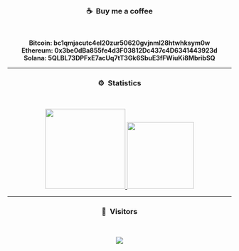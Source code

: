 ### <p align="center">☕ &nbsp;Buy me a coffee</p>
<br>
<p align="center"><strong>
  Bitcoin: bc1qmjacutc4el20zur50620gvjnml28htwhksym0w<br>
  Ethereum: 0x3be0dBa855fe4d3F03812Dc437c4D6341443923d<br>
  Solana: 5QLBL73DPFxE7acUq7tT3Gk6SbuE3fFWiuKi8MbribSQ<br>
</strong></p>


-----
### <p align="center">⚙️ &nbsp;Statistics</p>
<br>
<p align="center">
<a href="https://github.com/disbuted">
  <img height="180em" src="https://github-readme-stats-eight-theta.vercel.app/api?username=disbuted&show_icons=true&theme=react&include_all_commits=true&locale=fr"/>
  <img height="150em" src="https://github-readme-stats-eight-theta.vercel.app/api/top-langs/?username=disbuted356&layout=compact&langs_count=8&theme=react&locale=fr"/>
</a>
  
</p>

-----

### <p align="center">👀 &nbsp;Visitors</p>
<br>
<p align="center">
  <img src="https://profile-counter.glitch.me/disbuted/count.svg" />
</p>
